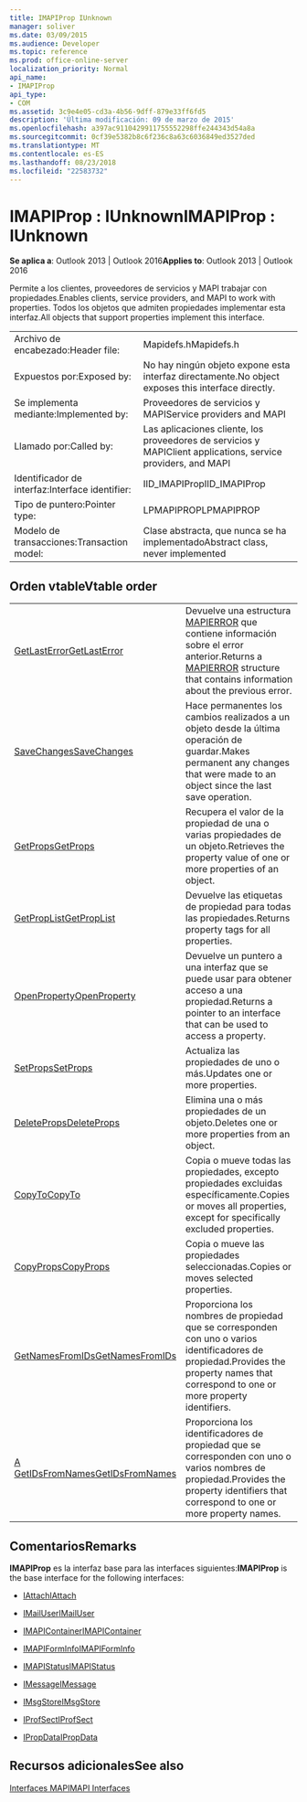 ```yaml
---
title: IMAPIProp IUnknown
manager: soliver
ms.date: 03/09/2015
ms.audience: Developer
ms.topic: reference
ms.prod: office-online-server
localization_priority: Normal
api_name:
- IMAPIProp
api_type:
- COM
ms.assetid: 3c9e4e05-cd3a-4b56-9dff-879e33ff6fd5
description: 'Última modificación: 09 de marzo de 2015'
ms.openlocfilehash: a397ac9110429911755552298ffe244343d54a8a
ms.sourcegitcommit: 0cf39e5382b8c6f236c8a63c6036849ed3527ded
ms.translationtype: MT
ms.contentlocale: es-ES
ms.lasthandoff: 08/23/2018
ms.locfileid: "22583732"
---
```

# <a name="imapiprop--iunknown"></a><span data-ttu-id="45dd0-103">IMAPIProp : IUnknown</span><span class="sxs-lookup"><span data-stu-id="45dd0-103">IMAPIProp : IUnknown</span></span>

  
  
<span data-ttu-id="45dd0-104">**Se aplica a**: Outlook 2013 | Outlook 2016</span><span class="sxs-lookup"><span data-stu-id="45dd0-104">**Applies to**: Outlook 2013 | Outlook 2016</span></span> 
  
<span data-ttu-id="45dd0-105">Permite a los clientes, proveedores de servicios y MAPI trabajar con propiedades.</span><span class="sxs-lookup"><span data-stu-id="45dd0-105">Enables clients, service providers, and MAPI to work with properties.</span></span> <span data-ttu-id="45dd0-106">Todos los objetos que admiten propiedades implementar esta interfaz.</span><span class="sxs-lookup"><span data-stu-id="45dd0-106">All objects that support properties implement this interface.</span></span>
  
|||
|:-----|:-----|
|<span data-ttu-id="45dd0-107">Archivo de encabezado:</span><span class="sxs-lookup"><span data-stu-id="45dd0-107">Header file:</span></span>  <br/> |<span data-ttu-id="45dd0-108">Mapidefs.h</span><span class="sxs-lookup"><span data-stu-id="45dd0-108">Mapidefs.h</span></span>  <br/> |
|<span data-ttu-id="45dd0-109">Expuestos por:</span><span class="sxs-lookup"><span data-stu-id="45dd0-109">Exposed by:</span></span>  <br/> |<span data-ttu-id="45dd0-110">No hay ningún objeto expone esta interfaz directamente.</span><span class="sxs-lookup"><span data-stu-id="45dd0-110">No object exposes this interface directly.</span></span>  <br/> |
|<span data-ttu-id="45dd0-111">Se implementa mediante:</span><span class="sxs-lookup"><span data-stu-id="45dd0-111">Implemented by:</span></span>  <br/> |<span data-ttu-id="45dd0-112">Proveedores de servicios y MAPI</span><span class="sxs-lookup"><span data-stu-id="45dd0-112">Service providers and MAPI</span></span>  <br/> |
|<span data-ttu-id="45dd0-113">Llamado por:</span><span class="sxs-lookup"><span data-stu-id="45dd0-113">Called by:</span></span>  <br/> |<span data-ttu-id="45dd0-114">Las aplicaciones cliente, los proveedores de servicios y MAPI</span><span class="sxs-lookup"><span data-stu-id="45dd0-114">Client applications, service providers, and MAPI</span></span>  <br/> |
|<span data-ttu-id="45dd0-115">Identificador de interfaz:</span><span class="sxs-lookup"><span data-stu-id="45dd0-115">Interface identifier:</span></span>  <br/> |<span data-ttu-id="45dd0-116">IID_IMAPIProp</span><span class="sxs-lookup"><span data-stu-id="45dd0-116">IID_IMAPIProp</span></span>  <br/> |
|<span data-ttu-id="45dd0-117">Tipo de puntero:</span><span class="sxs-lookup"><span data-stu-id="45dd0-117">Pointer type:</span></span>  <br/> |<span data-ttu-id="45dd0-118">LPMAPIPROP</span><span class="sxs-lookup"><span data-stu-id="45dd0-118">LPMAPIPROP</span></span>  <br/> |
|<span data-ttu-id="45dd0-119">Modelo de transacciones:</span><span class="sxs-lookup"><span data-stu-id="45dd0-119">Transaction model:</span></span>  <br/> |<span data-ttu-id="45dd0-120">Clase abstracta, que nunca se ha implementado</span><span class="sxs-lookup"><span data-stu-id="45dd0-120">Abstract class, never implemented</span></span>  <br/> |
   
## <a name="vtable-order"></a><span data-ttu-id="45dd0-121">Orden vtable</span><span class="sxs-lookup"><span data-stu-id="45dd0-121">Vtable order</span></span>

|||
|:-----|:-----|
|[<span data-ttu-id="45dd0-122">GetLastError</span><span class="sxs-lookup"><span data-stu-id="45dd0-122">GetLastError</span></span>](imapiprop-getlasterror.md) <br/> |<span data-ttu-id="45dd0-123">Devuelve una estructura [MAPIERROR](mapierror.md) que contiene información sobre el error anterior.</span><span class="sxs-lookup"><span data-stu-id="45dd0-123">Returns a [MAPIERROR](mapierror.md) structure that contains information about the previous error.</span></span>  <br/> |
|[<span data-ttu-id="45dd0-124">SaveChanges</span><span class="sxs-lookup"><span data-stu-id="45dd0-124">SaveChanges</span></span>](imapiprop-savechanges.md) <br/> |<span data-ttu-id="45dd0-125">Hace permanentes los cambios realizados a un objeto desde la última operación de guardar.</span><span class="sxs-lookup"><span data-stu-id="45dd0-125">Makes permanent any changes that were made to an object since the last save operation.</span></span>  <br/> |
|[<span data-ttu-id="45dd0-126">GetProps</span><span class="sxs-lookup"><span data-stu-id="45dd0-126">GetProps</span></span>](imapiprop-getprops.md) <br/> |<span data-ttu-id="45dd0-127">Recupera el valor de la propiedad de una o varias propiedades de un objeto.</span><span class="sxs-lookup"><span data-stu-id="45dd0-127">Retrieves the property value of one or more properties of an object.</span></span>  <br/> |
|[<span data-ttu-id="45dd0-128">GetPropList</span><span class="sxs-lookup"><span data-stu-id="45dd0-128">GetPropList</span></span>](imapiprop-getproplist.md) <br/> |<span data-ttu-id="45dd0-129">Devuelve las etiquetas de propiedad para todas las propiedades.</span><span class="sxs-lookup"><span data-stu-id="45dd0-129">Returns property tags for all properties.</span></span>  <br/> |
|[<span data-ttu-id="45dd0-130">OpenProperty</span><span class="sxs-lookup"><span data-stu-id="45dd0-130">OpenProperty</span></span>](imapiprop-openproperty.md) <br/> |<span data-ttu-id="45dd0-131">Devuelve un puntero a una interfaz que se puede usar para obtener acceso a una propiedad.</span><span class="sxs-lookup"><span data-stu-id="45dd0-131">Returns a pointer to an interface that can be used to access a property.</span></span>  <br/> |
|[<span data-ttu-id="45dd0-132">SetProps</span><span class="sxs-lookup"><span data-stu-id="45dd0-132">SetProps</span></span>](imapiprop-setprops.md) <br/> |<span data-ttu-id="45dd0-133">Actualiza las propiedades de uno o más.</span><span class="sxs-lookup"><span data-stu-id="45dd0-133">Updates one or more properties.</span></span>  <br/> |
|[<span data-ttu-id="45dd0-134">DeleteProps</span><span class="sxs-lookup"><span data-stu-id="45dd0-134">DeleteProps</span></span>](imapiprop-deleteprops.md) <br/> |<span data-ttu-id="45dd0-135">Elimina una o más propiedades de un objeto.</span><span class="sxs-lookup"><span data-stu-id="45dd0-135">Deletes one or more properties from an object.</span></span>  <br/> |
|[<span data-ttu-id="45dd0-136">CopyTo</span><span class="sxs-lookup"><span data-stu-id="45dd0-136">CopyTo</span></span>](imapiprop-copyto.md) <br/> |<span data-ttu-id="45dd0-137">Copia o mueve todas las propiedades, excepto propiedades excluidas específicamente.</span><span class="sxs-lookup"><span data-stu-id="45dd0-137">Copies or moves all properties, except for specifically excluded properties.</span></span>  <br/> |
|[<span data-ttu-id="45dd0-138">CopyProps</span><span class="sxs-lookup"><span data-stu-id="45dd0-138">CopyProps</span></span>](imapiprop-copyprops.md) <br/> |<span data-ttu-id="45dd0-139">Copia o mueve las propiedades seleccionadas.</span><span class="sxs-lookup"><span data-stu-id="45dd0-139">Copies or moves selected properties.</span></span>  <br/> |
|[<span data-ttu-id="45dd0-140">GetNamesFromIDs</span><span class="sxs-lookup"><span data-stu-id="45dd0-140">GetNamesFromIDs</span></span>](imapiprop-getnamesfromids.md) <br/> |<span data-ttu-id="45dd0-141">Proporciona los nombres de propiedad que se corresponden con uno o varios identificadores de propiedad.</span><span class="sxs-lookup"><span data-stu-id="45dd0-141">Provides the property names that correspond to one or more property identifiers.</span></span>  <br/> |
|[<span data-ttu-id="45dd0-142">A GetIDsFromNames</span><span class="sxs-lookup"><span data-stu-id="45dd0-142">GetIDsFromNames</span></span>](imapiprop-getidsfromnames.md) <br/> |<span data-ttu-id="45dd0-143">Proporciona los identificadores de propiedad que se corresponden con uno o varios nombres de propiedad.</span><span class="sxs-lookup"><span data-stu-id="45dd0-143">Provides the property identifiers that correspond to one or more property names.</span></span>  <br/> |
   
## <a name="remarks"></a><span data-ttu-id="45dd0-144">Comentarios</span><span class="sxs-lookup"><span data-stu-id="45dd0-144">Remarks</span></span>

 <span data-ttu-id="45dd0-145">**IMAPIProp** es la interfaz base para las interfaces siguientes:</span><span class="sxs-lookup"><span data-stu-id="45dd0-145">**IMAPIProp** is the base interface for the following interfaces:</span></span> 
  
- [<span data-ttu-id="45dd0-146">IAttach</span><span class="sxs-lookup"><span data-stu-id="45dd0-146">IAttach</span></span>](iattachimapiprop.md)
    
- [<span data-ttu-id="45dd0-147">IMailUser</span><span class="sxs-lookup"><span data-stu-id="45dd0-147">IMailUser</span></span>](imailuserimapiprop.md)
    
- [<span data-ttu-id="45dd0-148">IMAPIContainer</span><span class="sxs-lookup"><span data-stu-id="45dd0-148">IMAPIContainer</span></span>](imapicontainerimapiprop.md)
    
- [<span data-ttu-id="45dd0-149">IMAPIFormInfo</span><span class="sxs-lookup"><span data-stu-id="45dd0-149">IMAPIFormInfo</span></span>](imapiforminfoimapiprop.md)
    
- [<span data-ttu-id="45dd0-150">IMAPIStatus</span><span class="sxs-lookup"><span data-stu-id="45dd0-150">IMAPIStatus</span></span>](imapistatusimapiprop.md)
    
- [<span data-ttu-id="45dd0-151">IMessage</span><span class="sxs-lookup"><span data-stu-id="45dd0-151">IMessage</span></span>](imessageimapiprop.md)
    
- [<span data-ttu-id="45dd0-152">IMsgStore</span><span class="sxs-lookup"><span data-stu-id="45dd0-152">IMsgStore</span></span>](imsgstoreimapiprop.md)
    
- [<span data-ttu-id="45dd0-153">IProfSect</span><span class="sxs-lookup"><span data-stu-id="45dd0-153">IProfSect</span></span>](iprofsectimapiprop.md)
    
- [<span data-ttu-id="45dd0-154">IPropData</span><span class="sxs-lookup"><span data-stu-id="45dd0-154">IPropData</span></span>](ipropdataimapiprop.md)
    
## <a name="see-also"></a><span data-ttu-id="45dd0-155">Recursos adicionales</span><span class="sxs-lookup"><span data-stu-id="45dd0-155">See also</span></span>



[<span data-ttu-id="45dd0-156">Interfaces MAPI</span><span class="sxs-lookup"><span data-stu-id="45dd0-156">MAPI Interfaces</span></span>](mapi-interfaces.md)

